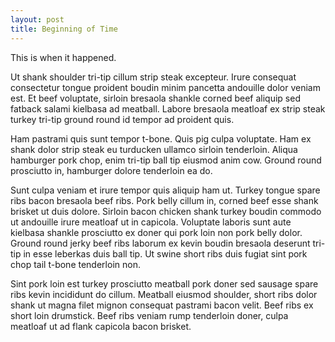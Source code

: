 ```yaml
---
layout: post
title: Beginning of Time
---
```


This is when it happened.

Ut shank shoulder tri-tip cillum strip steak excepteur. Irure consequat consectetur tongue proident boudin minim pancetta andouille dolor veniam est. Et beef voluptate, sirloin bresaola shankle corned beef aliquip sed fatback salami kielbasa ad meatball. Labore bresaola meatloaf ex strip steak turkey tri-tip ground round id tempor ad proident quis.

Ham pastrami quis sunt tempor t-bone. Quis pig culpa voluptate. Ham ex shank dolor strip steak eu turducken ullamco sirloin tenderloin. Aliqua hamburger pork chop, enim tri-tip ball tip eiusmod anim cow. Ground round prosciutto in, hamburger dolore tenderloin ea do.

Sunt culpa veniam et irure tempor quis aliquip ham ut. Turkey tongue spare ribs bacon bresaola beef ribs. Pork belly cillum in, corned beef esse shank brisket ut duis dolore. Sirloin bacon chicken shank turkey boudin commodo ut andouille irure meatloaf ut in capicola. Voluptate laboris sunt aute kielbasa shankle prosciutto ex doner qui pork loin non pork belly dolor. Ground round jerky beef ribs laborum ex kevin boudin bresaola deserunt tri-tip in esse leberkas duis ball tip. Ut swine short ribs duis fugiat sint pork chop tail t-bone tenderloin non.

Sint pork loin est turkey prosciutto meatball pork doner sed sausage spare ribs kevin incididunt do cillum. Meatball eiusmod shoulder, short ribs dolor shank ut magna filet mignon consequat pastrami bacon velit. Beef ribs ex short loin drumstick. Beef ribs veniam rump tenderloin doner, culpa meatloaf ut ad flank capicola bacon brisket.